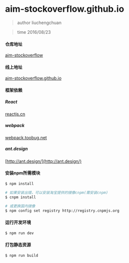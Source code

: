 # aim-stockoverflow.github.io

> author liuchengchuan

> time 2016/08/23

#### 仓库地址

[aim-stockoverflow](https://github.com/aim-stockoverflow/aim-stockoverflow.github.io)

#### 线上地址

[aim-stockoverflow.github.io](https://aim-stockoverflow.github.io/)

#### 框架依赖

##### React

[reactjs.cn](http://reactjs.cn/react/docs/tutorial.html)

##### webpack

[webpack.toobug.net](webpack.toobug.net/zh-cn/)

##### ant.design

[http://ant.design/](http://ant.design/)

#### 安装npm所需模块

```bash
$ npm install

# 如果安装出错，可以安装淘宝提供的镜像cnpm(需安装cnpm)
$ cnpm install

# 或更换国内镜像
$ npm config set registry http://registry.cnpmjs.org
```

#### 运行开发环境

```bash
$ npm run dev
```

#### 打包静态资源

```bash
$ npm run build
```


